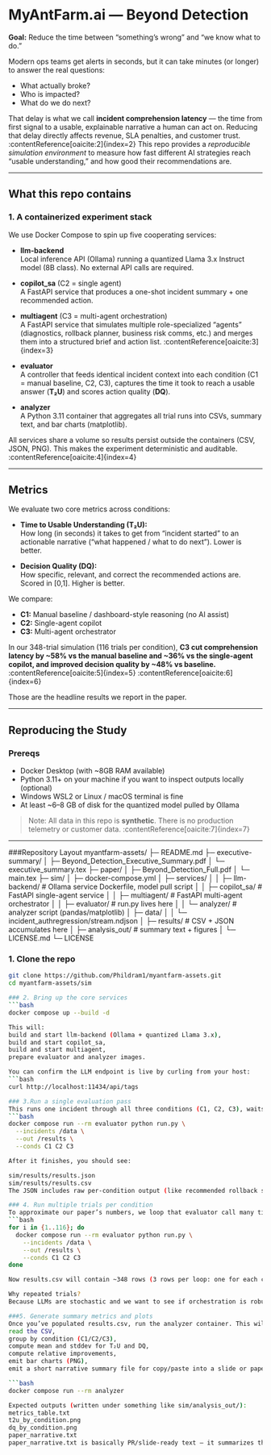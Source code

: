 # MyAntFarm.ai — Beyond Detection

**Goal:** Reduce the time between “something’s wrong” and “we know what to do.”

Modern ops teams get alerts in seconds, but it can take minutes (or longer) to answer the real questions:
- What actually broke?
- Who is impacted?
- What do we do next?

That delay is what we call **incident comprehension latency** — the time from first signal to a usable, explainable narrative a human can act on. Reducing that delay directly affects revenue, SLA penalties, and customer trust. :contentReference[oaicite:2]{index=2}
This repo provides a *reproducible simulation environment* to measure how fast different AI strategies reach “usable understanding,” and how good their recommendations are.

---

## What this repo contains

### 1. A containerized experiment stack
We use Docker Compose to spin up five cooperating services:

- **llm-backend**  
  Local inference API (Ollama) running a quantized Llama 3.x Instruct model (8B class). No external API calls are required.

- **copilot_sa** (C2 = single agent)  
  A FastAPI service that produces a one-shot incident summary + one recommended action.

- **multiagent** (C3 = multi-agent orchestration)  
  A FastAPI service that simulates multiple role-specialized “agents” (diagnostics, rollback planner, business risk comms, etc.) and merges them into a structured brief and action list. :contentReference[oaicite:3]{index=3}

- **evaluator**  
  A controller that feeds identical incident context into each condition (C1 = manual baseline, C2, C3), captures the time it took to reach a usable answer (**T₂U**) and scores action quality (**DQ**).

- **analyzer**  
  A Python 3.11 container that aggregates all trial runs into CSVs, summary text, and bar charts (matplotlib).

All services share a volume so results persist outside the containers (CSV, JSON, PNG). This makes the experiment deterministic and auditable. :contentReference[oaicite:4]{index=4}

---

## Metrics

We evaluate two core metrics across conditions:

- **Time to Usable Understanding (T₂U):**  
  How long (in seconds) it takes to get from “incident started” to an actionable narrative (“what happened / what to do next”). Lower is better.

- **Decision Quality (DQ):**  
  How specific, relevant, and correct the recommended actions are. Scored in \[0,1]. Higher is better.

We compare:
- **C1:** Manual baseline / dashboard-style reasoning (no AI assist)  
- **C2:** Single-agent copilot  
- **C3:** Multi-agent orchestrator

In our 348-trial simulation (116 trials per condition), **C3 cut comprehension latency by ~58% vs the manual baseline and ~36% vs the single-agent copilot, and improved decision quality by ~48% vs baseline.** :contentReference[oaicite:5]{index=5} :contentReference[oaicite:6]{index=6}

Those are the headline results we report in the paper.

---

## Reproducing the Study

### Prereqs
- Docker Desktop (with ~8GB RAM available)
- Python 3.11+ on your machine if you want to inspect outputs locally (optional)
- Windows WSL2 or Linux / macOS terminal is fine
- At least ~6–8 GB of disk for the quantized model pulled by Ollama

> Note: All data in this repo is **synthetic**. There is no production telemetry or customer data. :contentReference[oaicite:7]{index=7}

---

###Repository Layout
myantfarm-assets/
├─ README.md
├─ executive-summary/
│  ├─ Beyond_Detection_Executive_Summary.pdf
│  └─ executive_summary.tex
├─ paper/
│  ├─ Beyond_Detection_Full.pdf
│  └─ main.tex
├─ sim/
│  ├─ docker-compose.yml
│  ├─ services/
│  │  ├─ llm-backend/        # Ollama service Dockerfile, model pull script
│  │  ├─ copilot_sa/         # FastAPI single-agent service
│  │  ├─ multiagent/         # FastAPI multi-agent orchestrator
│  │  ├─ evaluator/          # run.py lives here
│  │  └─ analyzer/           # analyzer script (pandas/matplotlib)
│  ├─ data/
│  │  └─ incident_authregression/stream.ndjson
│  ├─ results/               # CSV + JSON accumulates here
│  ├─ analysis_out/          # summary text + figures
│  └─ LICENSE.md
└─ LICENSE


### 1. Clone the repo
```bash
git clone https://github.com/Phildram1/myantfarm-assets.git
cd myantfarm-assets/sim

### 2. Bring up the core services
```bash
docker compose up --build -d

This will:
build and start llm-backend (Ollama + quantized Llama 3.x),
build and start copilot_sa,
build and start multiagent,
prepare evaluator and analyzer images.

You can confirm the LLM endpoint is live by curling from your host:
```bash
curl http://localhost:11434/api/tags

### 3.Run a single evaluation pass
This runs one incident through all three conditions (C1, C2, C3), waits for each to respond, and writes results:
```bash
docker compose run --rm evaluator python run.py \
  --incidents /data \
  --out /results \
  --conds C1 C2 C3

After it finishes, you should see:

sim/results/results.json
sim/results/results.csv
The JSON includes raw per-condition output (like recommended rollback steps from C3), and the CSV is append-only and is what we later analyze.

### 4. Run multiple trials per condition
To approximate our paper’s numbers, we loop that evaluator call many times and let jitter/randomness accumulate. For example (PowerShell/bash style):
```bash
for i in {1..116}; do
  docker compose run --rm evaluator python run.py \
    --incidents /data \
    --out /results \
    --conds C1 C2 C3
done

Now results.csv will contain ~348 rows (3 rows per loop: one for each condition). That’s your dataset.

Why repeated trials?
Because LLMs are stochastic and we want to see if orchestration is robust, not just lucky once. In our tests, metrics stabilized after ~30–40 trials per condition and stayed consistent through 116.

###5. Generate summary metrics and plots
Once you’ve populated results.csv, run the analyzer container. This will:
read the CSV,
group by condition (C1/C2/C3),
compute mean and stddev for T₂U and DQ,
compute relative improvements,
emit bar charts (PNG),
emit a short narrative summary file for copy/paste into a slide or paper.

```bash
docker compose run --rm analyzer

Expected outputs (written under something like sim/analysis_out/):
metrics_table.txt
t2u_by_condition.png
dq_by_condition.png
paper_narrative.txt
paper_narrative.txt is basically PR/slide-ready text — it summarizes that C3 is ~58% faster than C1 and ~36% faster than C2, and that C3’s Decision Quality is highest.




